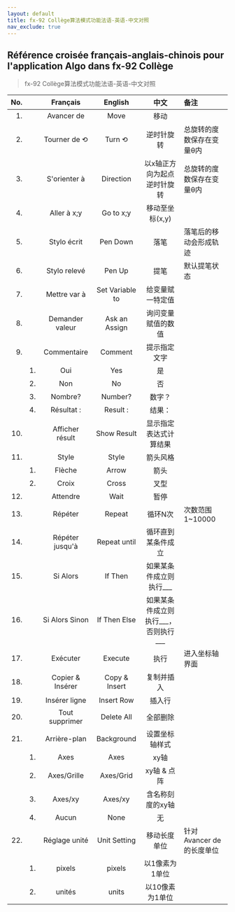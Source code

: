 ```yaml
---
layout: default
title: fx-92 Collège算法模式功能法语-英语-中文对照
nav_exclude: true
---
```


## Référence croisée français-anglais-chinois pour l'application Algo dans fx-92 Collège
>fx-92 Collège算法模式功能法语-英语-中文对照

| No. || Français | English | 中文 | 备注 |
| ---: | :--- | :---: | :---: | :---: | :--- |
| 1. || Avancer de | Move | 移动 |
| 2. || Tourner de ⟲ | Turn ⟲ | 逆时针旋转 | 总旋转的度数保存在变量θ内 |
| 3. || S'orienter à | Direction | 以x轴正方向为起点逆时针旋转 | 总旋转的度数保存在变量θ内 |
| 4. || Aller à x;y | Go to x;y | 移动至坐标(x,y) |
| 5. || Stylo écrit | Pen Down | 落笔 | 落笔后的移动会形成轨迹 |
| 6. || Stylo relevé | Pen Up | 提笔 | 默认提笔状态 |
| 7. || Mettre var à | Set Variable to | 给变量赋一特定值 |
| 8. || Demander valeur | Ask an Assign | 询问变量赋值的数值 |
| 9. || Commentaire | Comment | 提示指定文字 |
|| 1. | Oui | Yes | 是 |
|| 2. | Non | No | 否 |
|| 3. | Nombre? | Number? | 数字？ |
|| 4. | Résultat : | Result : | 结果： |
| 10. || Afficher résult | Show Result | 显示指定表达式计算结果 |
| 11. || Style | Style | 箭头风格 |
|| 1. | Flèche | Arrow | 箭头 |
|| 2. | Croix | Cross | 叉型 |
| 12. || Attendre | Wait | 暂停 |
| 13. || Répéter | Repeat | 循环N次 | 次数范围1~10000 |
| 14. || Répéter jusqu'à | Repeat until | 循环直到某条件成立 |
| 15. || Si Alors | If Then | 如果某条件成立则执行___ |
| 16. || Si Alors Sinon | If Then Else | 如果某条件成立则执行___，否则执行___ |
| 17. || Exécuter | Execute | 执行 | 进入坐标轴界面 |
| 18. || Copier & Insérer | Copy & Insert | 复制并插入 |
| 19. || Insérer ligne | Insert Row | 插入行 |
| 20. || Tout supprimer | Delete All | 全部删除 |
| 21. || Arrière-plan | Background | 设置坐标轴样式 |
|| 1. | Axes | Axes | xy轴 |
|| 2. | Axes/Grille | Axes/Grid | xy轴 & 点阵 |
|| 3. | Axes/xy | Axes/xy | 含名称刻度的xy轴 |
|| 4. | Aucun | None | 无 |
| 22. || Réglage unité | Unit Setting | 移动长度单位 | 针对Avancer de的长度单位 |
|| 1. | pixels | pixels | 以1像素为1单位 |
|| 2. | unités | units | 以10像素为1单位 |